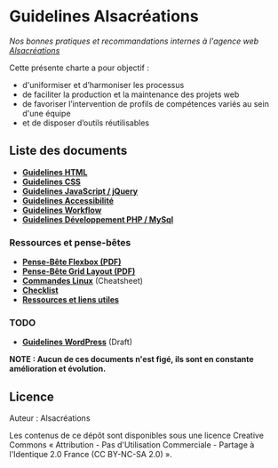 # Guidelines Alsacréations

_Nos bonnes pratiques et recommandations internes à l'agence web [Alsacréations](http://www.alsacreations.fr)_

Cette présente charte a pour objectif :

* d'uniformiser et d’harmoniser les processus
* de faciliter la production et la maintenance des projets web
* de favoriser l’intervention de profils de compétences variés au sein d'une équipe
* et de disposer d’outils réutilisables

## Liste des documents

* [**Guidelines HTML**](Guidelines-HTML.md)
* [**Guidelines CSS**](Guidelines-CSS.md)
* [**Guidelines JavaScript / jQuery**](Guidelines-JavaScript.md)
* [**Guidelines Accessibilité**](Guidelines-Accessibilite.md)
* [**Guidelines Workflow**](Guidelines-Workflow.md)
* [**Guidelines Développement PHP / MySql**](Guidelines-Developpement-PHP.md)

### Ressources et pense-bêtes

* [**Pense-Bête Flexbox (PDF)**](https://github.com/alsacreations/guidelines/blob/master/flexbox-cheatsheet.pdf)
* [**Pense-Bête Grid Layout (PDF)**](https://github.com/alsacreations/guidelines/blob/master/grid-cheatsheet.pdf)
* [**Commandes Linux**](Commandes-Linux.md) (Cheatsheet)
* [**Checklist**](Checklist.md)
* [**Ressources et liens utiles**](Ressources-liens.md)

### TODO

* [**Guidelines WordPress**](Guidelines-WordPress.md) (Draft)

**NOTE : Aucun de ces documents n'est figé, ils sont en constante amélioration et évolution.**

## Licence

Auteur : Alsacréations

Les contenus de ce dépôt sont disponibles sous une licence Creative Commons « Attribution - Pas d'Utilisation Commerciale - Partage à l'Identique 2.0 France (CC BY-NC-SA 2.0) ».
